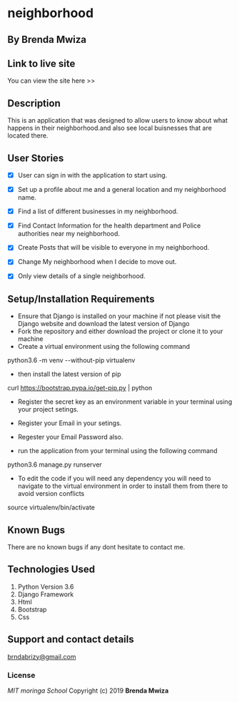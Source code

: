 # neighborhood

## By **Brenda Mwiza**

## Link to live site
You can view the site here >>

## Description
This is an application that was designed  to allow users to know about what happens in their neighborhood.and also see local buisnesses that are located there.

## User Stories
- [x] User can sign in with the application to start using.
- [x] Set up a profile about me and a general location and my neighborhood name.
- [x] Find a list of different businesses in my neighborhood.
- [x] Find Contact Information for the health department and Police authorities near my           neighborhood. 
- [x] Create Posts that will be visible to everyone in my neighborhood.
- [x] Change My neighborhood when I decide to move out.
- [x] Only view details of a single neighborhood.


## Setup/Installation Requirements
* Ensure that Django is installed on your machine if not please visit the Django website and download the latest version of Django
* Fork the repository and either download the project or clone it to your machine
* Create a virtual environment using the following command

python3.6 -m venv --without-pip virtualenv

* then install the latest version of pip

curl https://bootstrap.pypa.io/get-pip.py | python

* Register the secret key as an environment variable in your terminal using your project setings.

* Register your Email in your setings.

* Regester your Email Password also.

* run the application from your terminal using the following command

python3.6 manage.py runserver

* To edit the code if you will need any dependency you will need to navigate to the virtual environment in order to install them from there to avoid version conflicts

source virtualenv/bin/activate

## Known Bugs
There are no known bugs if any dont hesitate to contact me.

## Technologies Used
1. Python Version 3.6
2. Django Framework
3. Html
4. Bootstrap
5. Css

## Support and contact details
brndabrizy@gmail.com

### License
*MIT*
*moringa School*
Copyright (c) 2019 **Brenda Mwiza**